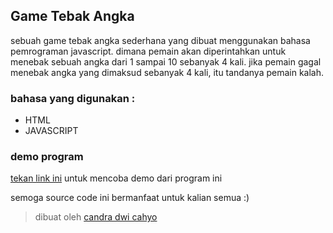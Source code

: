 ## Game Tebak Angka
sebuah game tebak angka sederhana yang dibuat menggunakan bahasa pemrograman javascript. dimana pemain akan diperintahkan untuk menebak sebuah angka dari 1 sampai 10 sebanyak 4 kali. jika pemain gagal menebak angka yang dimaksud sebanyak 4 kali, itu tandanya pemain kalah.

### bahasa yang digunakan :
* HTML   
* JAVASCRIPT 

### demo program 
[tekan link ini](https://candradwicahyo.githuh.io/game-tebak-angka) untuk mencoba demo dari program ini

semoga source code ini bermanfaat untuk kalian semua :)

> dibuat oleh [candra dwi cahyo](https://instagram.com/candradwicahyo18)